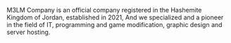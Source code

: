 
M3LM Company
is an official company registered in the Hashemite Kingdom of Jordan,
established in 2021, 
And we specialized and a pioneer in the field of IT, 
programming and game modification, graphic design and server hosting.
